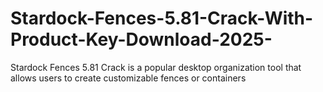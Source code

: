 # Stardock-Fences-5.81-Crack-With-Product-Key-Download-2025-
Stardock Fences 5.81 Crack is a popular desktop organization tool that allows users to create customizable fences or containers
